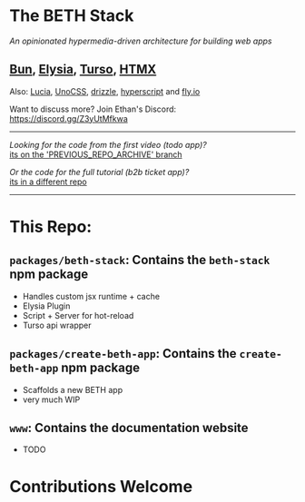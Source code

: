 # The BETH Stack

_An opinionated hypermedia-driven architecture for building web apps_

## [Bun](https://bun.sh/), [Elysia](https://elysiajs.com/), [Turso](https://turso.tech/beth), [HTMX](https://htmx.org/)

Also: [Lucia](https://lucia-auth.com/), [UnoCSS](https://unocss.dev/), [drizzle](https://orm.drizzle.team/), [hyperscript](https://hyperscript.org/) and [fly.io](https://fly.io/)

Want to discuss more? Join Ethan's Discord: https://discord.gg/Z3yUtMfkwa

---

_Looking for the code from the first video (todo app)?_ \
[its on the 'PREVIOUS_REPO_ARCHIVE' branch](https://github.com/ethanniser/the-beth-stack/tree/PREVIOUS_REPO_ARCHIVE)

_Or the code for the full tutorial (b2b ticket app)?_ \
[its in a different repo](https://github.com/ethanniser/beth-b2b-saas)

---

# This Repo:

## `packages/beth-stack`: Contains the `beth-stack` npm package

- Handles custom jsx runtime + cache
- Elysia Plugin
- Script + Server for hot-reload
- Turso api wrapper

## `packages/create-beth-app`: Contains the `create-beth-app` npm package

- Scaffolds a new BETH app
- very much WIP

## `www`: Contains the documentation website

- TODO

# Contributions Welcome
